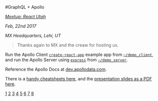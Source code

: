 #GraphQL + Apollo

_[Meetup: React Utah](1)_

_Feb, 22nd 2017_

_MX Headquarters, Lehi, UT_

> Thanks again to MX and the creaw for hosting us. 

<!-- Join the [Meetup](https://www.meetup.com/ReactJS-Utah/) -->

Run the Apollo Client [`create-react-app`](2) example app from [`~/demo_client`](3), and run the Apollo Server using [`express`](4) from [`~/demo_server`](5).

Reference the Apollo Docs at [dev.apollodata.com](6).

There is a [handy cheatsheets here](7), and the [presentation slides as a PDF here](8).

[1](https://www.meetup.com/ReactJS-Utah/events/237527894/)
[2](https://github.com/facebookincubator/create-react-app)
[3](../demo_client/)
[4](https://github.com/expressjs/express)
[5](../demo_server)
[6](http://dev.apollodata.com/)
[7](../resources/graphql-shorthand-notation-cheat-sheet.pdf)
[8](../resources/keynote.pdf)
